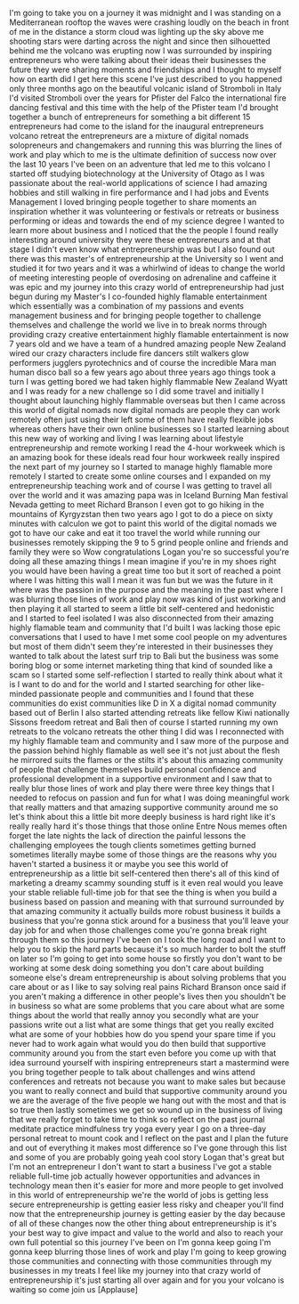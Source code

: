 
I&#39;m going to take you on a journey it
was midnight and I was standing on a
Mediterranean rooftop the waves were
crashing loudly on the beach in front of
me in the distance a storm cloud was
lighting up the sky above me shooting
stars were darting across the night and
since then silhouetted behind me the
volcano was erupting now I was
surrounded by inspiring entrepreneurs
who were talking about their ideas their
businesses the future they were sharing
moments and friendships and I thought to
myself how on earth did I get here
this scene I&#39;ve just described to you
happened only three months ago on the
beautiful volcanic island of Stromboli
in Italy I&#39;d visited Stromboli over the
years for Pfister del Falco
the international fire dancing festival
and this time
with the help of the Pfister team I&#39;d
brought together a bunch of
entrepreneurs for something a bit
different
15 entrepreneurs had come to the island
for the inaugural entrepreneurs volcano
retreat the entrepreneurs are a mixture
of digital nomads solopreneurs and
changemakers and running this was
blurring the lines of work and play
which to me is the ultimate definition
of success now over the last 10 years
I&#39;ve been on an adventure that led me to
this volcano
I started off studying biotechnology at
the University of Otago as I was
passionate about the real-world
applications of science I had amazing
hobbies and still walking in fire
performance and I had jobs and Events
Management
I loved bringing people together to
share moments
an inspiration whether it was
volunteering or festivals or retreats or
business performing or ideas and towards
the end of my science degree I wanted to
learn more about business and I noticed
that the the people I found really
interesting around university they were
these entrepreneurs and at that stage I
didn&#39;t even know what entrepreneurship
was but I also found out there was this
master&#39;s of entrepreneurship at the
University so I went and studied it for
two years and it was a whirlwind of
ideas to change the world of meeting
interesting people of overdosing on
adrenaline and caffeine it was epic and
my journey into this crazy world of
entrepreneurship had just begun during
my Master&#39;s I co-founded highly flamable
entertainment which essentially was a
combination of my passions and events
management business and for bringing
people together to challenge themselves
and challenge the world we live in to
break norms through providing crazy
creative entertainment highly flamable
entertainment is now 7 years old and we
have a team of a hundred amazing people
New Zealand wired our crazy characters
include fire dancers stilt walkers glow
performers jugglers pyrotechnics and of
course the incredible Mara man human
disco ball so a few years ago about
three years ago things took a turn I was
getting bored
we had taken highly flammable New
Zealand Wyatt and I was ready for a new
challenge so I did some travel and
initially I thought about launching
highly flammable overseas but then I
came across this world of digital nomads
now digital nomads are people they can
work remotely often just using their
left
some of them have really flexible jobs
whereas others have their own online
businesses so I started learning about
this new way of working and living I was
learning about lifestyle
entrepreneurship and remote working
I read the 4-hour workweek which is an
amazing book for these ideals read four
hour workweek really inspired the next
part of my journey so I started to
manage highly flamable more remotely I
started to create some online courses
and I expanded on my entrepreneurship
teaching work and of course I was
getting to travel all over the world and
it was amazing
papa was in Iceland Burning Man festival
Nevada getting to meet Richard Branson I
even got to go hiking in the mountains
of Kyrgyzstan then two years ago I got
to do a piece on sixty minutes with
calculon we got to paint this world of
the digital nomads we got to have our
cake and eat it too
travel the world while running our
businesses remotely skipping the 9 to 5
grind people online and friends and
family they were so Wow
congratulations Logan you&#39;re so
successful you&#39;re doing all these
amazing things I mean imagine if you&#39;re
in my shoes right you would have been
having a great time too but it sort of
reached a point where I was hitting this
wall I mean it was fun but we was the
future in it where was the passion in
the purpose and the meaning in the past
where I was blurring those lines of work
and play now was kind of just working
and then playing it all started to seem
a little bit self-centered and
hedonistic and I started to feel
isolated
I was also disconnected from their
amazing highly flamable team and
community that I&#39;d built I was lacking
those epic conversations that I used to
have I met some cool people on my
adventures but most of them
didn&#39;t seem they&#39;re interested in their
businesses they wanted to talk about the
latest surf trip to Bali but the
business was some boring blog or some
internet marketing thing that kind of
sounded like a scam so I started some
self-reflection I started to really
think about what it is I want to do and
for the world and I started searching
for other like-minded passionate people
and communities and I found that these
communities do exist communities like D
in X a digital nomad community based out
of Berlin I also started attending
retreats like fellow Kiwi nationally
Sissons freedom retreat and Bali then of
course I started running my own retreats
to the volcano retreats the other thing
I did was I reconnected with my highly
flamable team and community and I saw
more of the purpose and the passion
behind highly flamable as well see it&#39;s
not just about the flesh he mirrored
suits the flames or the stilts it&#39;s
about this amazing community of people
that challenge themselves build personal
confidence and professional development
in a supportive environment and I saw
that to really blur those lines of work
and play there were three key things
that I needed to refocus on passion and
fun for what I was doing meaningful work
that really matters and that amazing
supportive community around me so let&#39;s
think about this a little bit more
deeply business is hard right like it&#39;s
really really hard it&#39;s those things
that those online Entre Nous memes often
forget the late nights the lack of
direction the painful lessons the
challenging employees the tough clients
sometimes getting burned sometimes
literally maybe some of those things are
the reasons why you haven&#39;t started a
business
it or maybe you see this world of
entrepreneurship as a little bit
self-centered then there&#39;s all of this
kind of marketing a dreamy
scammy sounding stuff is it even real
would you leave your stable reliable
full-time job for that see the thing is
when you build a business based on
passion and meaning with that surround
surrounded by that amazing community it
actually builds more robust business it
builds a business that you&#39;re gonna
stick around for a business that you&#39;ll
leave your day job for and when those
challenges come you&#39;re gonna break right
through them so this journey I&#39;ve been
on I took the long road and I want to
help you to skip the hard parts because
it&#39;s so much harder to bolt the stuff on
later so I&#39;m going to get into some
house so firstly you don&#39;t want to be
working at some desk doing something you
don&#39;t care about building someone else&#39;s
dream entrepreneurship is about solving
problems that you care about or as I
like to say solving real pains Richard
Branson once said if you aren&#39;t making a
difference in other people&#39;s lives then
you shouldn&#39;t be in business so what are
some problems that you care about what
are some things about the world that
really annoy you secondly what are your
passions write out a list what are some
things that get you really excited what
are some of your hobbies how do you
spend your spare time if you never had
to work again
what would you do then build that
supportive community around you from the
start even before you come up with that
idea surround yourself with inspiring
entrepreneurs
start a mastermind were you bring
together people to talk about challenges
and wins attend conferences and retreats
not because you want to make sales but
because you want to really connect and
build that supportive community around
you we are the average of the five
people we hang out with the most and
that is so true then lastly sometimes we
get so wound up in the business of
living that we really forget to take
time to think so reflect on the past
journal meditate practice mindfulness
try yoga every year I go on a three-day
personal retreat to mount cook and I
reflect on the past and I plan the
future and out of everything it makes
most difference so I&#39;ve gone through
this list and some of you are probably
going yeah cool story Logan that&#39;s great
but I&#39;m not an entrepreneur I don&#39;t want
to start a business I&#39;ve got a stable
reliable full-time job actually
however opportunities and advances in
technology mean then it&#39;s easier for
more and more people to get involved in
this world of entrepreneurship we&#39;re the
world of jobs is getting less secure
entrepreneurship is getting easier less
risky and cheaper you&#39;ll find now that
the entrepreneurship journey is getting
easier by the day because of all of
these changes now the other thing about
entrepreneurship is it&#39;s your best way
to give impact and value to the world
and also to reach your own full
potential so this journey I&#39;ve been on
I&#39;m gonna keep going I&#39;m gonna keep
blurring those lines of work and play
I&#39;m going to keep growing those
communities and connecting with those
communities through my businesses in my
treats I feel like my journey into that
crazy world of entrepreneurship it&#39;s
just starting all over again and for you
your volcano is waiting so come join us
[Applause]
